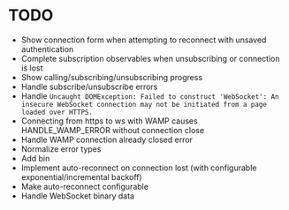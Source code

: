 # TODO

* Show connection form when attempting to reconnect with unsaved authentication
* Complete subscription observables when unsubscribing or connection is lost
* Show calling/subscribing/unsubscribing progress
* Handle subscribe/unsubscribe errors
* Handle `Uncaught DOMException: Failed to construct 'WebSocket': An insecure WebSocket connection may not be initiated from a page loaded over HTTPS.`
* Connecting from https to ws with WAMP causes HANDLE_WAMP_ERROR without connection close
* Handle WAMP connection already closed error
* Normalize error types
* Add bin
* Implement auto-reconnect on connection lost (with configurable exponential/incremental backoff)
* Make auto-reconnect configurable
* Handle WebSocket binary data